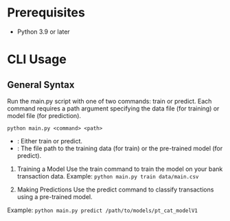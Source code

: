 # Prerequisites
-  Python 3.9 or later


# CLI Usage
## General Syntax
Run the main.py script with one of two commands: train or predict. Each command requires a path argument specifying the data file (for training) or model file (for prediction).


```python main.py <command> <path>```
- <command>: Either train or predict.
- <path>: The file path to the training data (for train) or the pre-trained model (for predict).

1. Training a Model
Use the train command to train the model on your bank transaction data.
Example:
```python main.py train data/main.csv```


2. Making Predictions
Use the predict command to classify transactions using a pre-trained model.

Example:
```python main.py predict /path/to/models/pt_cat_modelV1```
